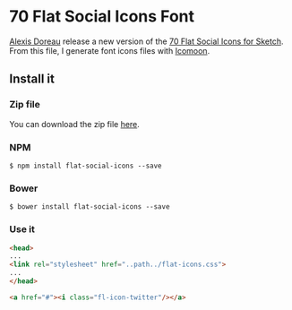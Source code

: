 # 70 Flat Social Icons Font
[Alexis Doreau](https://twitter.com/adoreau) release a new version of the [70 Flat Social Icons for Sketch](https://dribbble.com/shots/2720859-70-Flat-Social-Icons-for-Sketch-Updated).
From this file, I generate font icons files with [Icomoon](https://icomoon.io).

## Install it

### Zip file
You can download the zip file [here]().

### NPM
```shell
$ npm install flat-social-icons --save
```

### Bower
```shell
$ bower install flat-social-icons --save
```

### Use it
```html
<head>
...
<link rel="stylesheet" href="..path../flat-icons.css">
...
</head>
```

```html
<a href="#"><i class="fl-icon-twitter"/></a>
```
